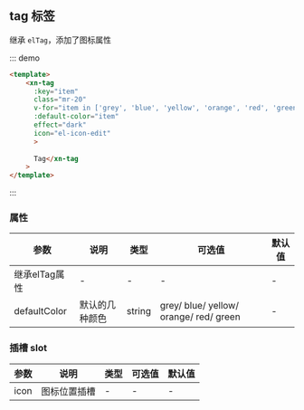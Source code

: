 ## tag 标签

继承 `elTag`，添加了图标属性

::: demo 
```html
<template>
    <xn-tag
      :key="item"
      class="mr-20"
      v-for="item in ['grey', 'blue', 'yellow', 'orange', 'red', 'green']"
      :default-color="item"
      effect="dark"
      icon="el-icon-edit"
      >
      
      Tag</xn-tag
    >
</template>

```
:::

### 属性

| 参数          | 说明           | 类型   | 可选值                                 | 默认值 |
| ------------- | -------------- | ------ | -------------------------------------- | ------ |
| 继承elTag属性 | -              | -      | -                                      | -      |
| defaultColor  | 默认的几种颜色 | string | grey/ blue/ yellow/ orange/ red/ green | -      |

### 插槽 slot

| 参数 | 说明         | 类型 | 可选值 | 默认值 |
| ---- | ------------ | ---- | ------ | ------ |
| icon | 图标位置插槽 | -    | -      | -      |